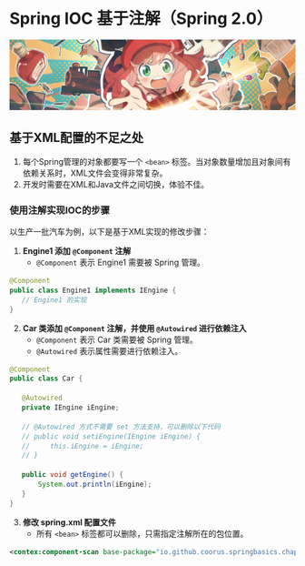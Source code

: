 # Spring IOC 基于注解（Spring 2.0）
![spy_family](../Source/img/spy_family.png)
## 基于XML配置的不足之处

1. 每个Spring管理的对象都要写一个 `<bean>` 标签。当对象数量增加且对象间有依赖关系时，XML文件会变得非常复杂。
2. 开发时需要在XML和Java文件之间切换，体验不佳。

### 使用注解实现IOC的步骤

以生产一批汽车为例，以下是基于XML实现的修改步骤：

1. **Engine1 添加 `@Component` 注解**
   - `@Component` 表示 Engine1 需要被 Spring 管理。

```java
@Component
public class Engine1 implements IEngine {
   // Engine1 的实现
}
```

2. **Car 类添加 `@Component` 注解，并使用 `@Autowired` 进行依赖注入**
   - `@Component` 表示 Car 类需要被 Spring 管理。
   - `@Autowired` 表示属性需要进行依赖注入。

```java
@Component
public class Car {

   @Autowired
   private IEngine iEngine;

   // @Autowired 方式不需要 set 方法支持，可以删除以下代码
   // public void setiEngine(IEngine iEngine) {
   //     this.iEngine = iEngine;
   // }

   public void getEngine() {
	   System.out.println(iEngine);
   }
}
```

3. **修改 spring.xml 配置文件**
   - 所有 `<bean>` 标签都可以删除，只需指定注解所在的包位置。

```xml
<contex:component-scan base-package="io.github.coorus.springbasics.chapter_01.eg_1_5"/>
```